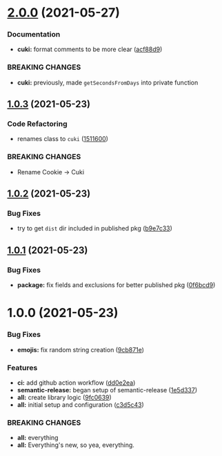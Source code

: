 # [2.0.0](https://github.com/shmolf/cuki/compare/v1.0.3...v2.0.0) (2021-05-27)


### Documentation

* **cuki:** format comments to be more clear ([acf88d9](https://github.com/shmolf/cuki/commit/acf88d92708adc340a57cc998fb1b1de27e56b79))


### BREAKING CHANGES

* **cuki:** previously, made `getSecondsFromDays` into private function

## [1.0.3](https://github.com/shmolf/cuki/compare/v1.0.2...v1.0.3) (2021-05-23)


### Code Refactoring

* renames class to `cuki` ([1511600](https://github.com/shmolf/cuki/commit/1511600000e00b4c8d9afaef897cb3a669cc94b9))


### BREAKING CHANGES

* Rename Cookie -> Cuki

## [1.0.2](https://github.com/shmolf/cuki/compare/v1.0.1...v1.0.2) (2021-05-23)


### Bug Fixes

* try to get `dist` dir included in published pkg ([b9e7c33](https://github.com/shmolf/cuki/commit/b9e7c3350e4799753c89b976a216b2b8c608e1a7))

## [1.0.1](https://github.com/shmolf/cuki/compare/v1.0.0...v1.0.1) (2021-05-23)


### Bug Fixes

* **package:** fix fields and exclusions for better published pkg ([0f6bcd9](https://github.com/shmolf/cuki/commit/0f6bcd9ff110dac97732804e76f5a503486dd541))

# 1.0.0 (2021-05-23)


### Bug Fixes

* **emojis:** fix random string creation ([9cb871e](https://github.com/shmolf/cuki/commit/9cb871e6fe108112eda6b1a41dc1371623ae0983))


### Features

* **ci:** add github action workflow ([dd0e2ea](https://github.com/shmolf/cuki/commit/dd0e2ea281eb6f1ad7d93fe54ad868233a04e17e))
* **semantic-release:** began setup of semantic-release ([1e5d337](https://github.com/shmolf/cuki/commit/1e5d337c814fa82d763fb8e4edf64187c675c6b1))
* **all:** create library logic ([9fc0639](https://github.com/shmolf/cuki/commit/9fc063986c1eeb56359110acd97e624893cd739e))
* **all:** initial setup and configuration ([c3d5c43](https://github.com/shmolf/cuki/commit/c3d5c430410fbab0a93fa4a00dda2a64c51ee194))


### BREAKING CHANGES

* **all:** everything
* **all:** Everything's new, so yea, everything.
